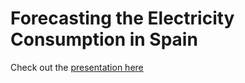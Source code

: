 # Forecasting the Electricity Consumption in Spain

Check out the [presentation here](https://github.com/Lyle0912/Load_Spain/blob/main/presentation/AFEM24_Presentation_slides%20%20(1).pdf)
